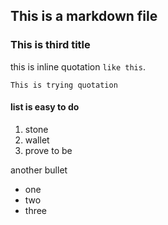 ## This is a markdown file

### This is third title

this is inline quotation `like this`.

```
This is trying quotation
```

#### list is easy to do

1. stone
2. wallet
3. prove to be


another bullet
* one
* two 
* three
